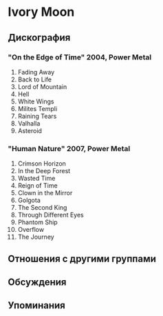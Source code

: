 # Ivory Moon



## Дискография

### "On the Edge of Time" 2004, Power Metal

1.	 Fading Away
2.	 Back to Life
3.	 Lord of Mountain
4.	 Hell
5.	 White Wings
6.	 Milites Templi
7.	 Raining Tears
8.	 Valhalla
9.	 Asteroid

### "Human Nature" 2007, Power Metal

1.	 Crimson Horizon
2.	 In the Deep Forest
3.	 Wasted Time
4.	 Reign of Time
5.	 Clown in the Mirror
6.	 Golgota
7.	 The Second King
8.	 Through Different Eyes
9.	 Phantom Ship
10.	 Overflow
11.	 The Journey


## Отношения с другими группами


## Обсуждения


## Упоминания

